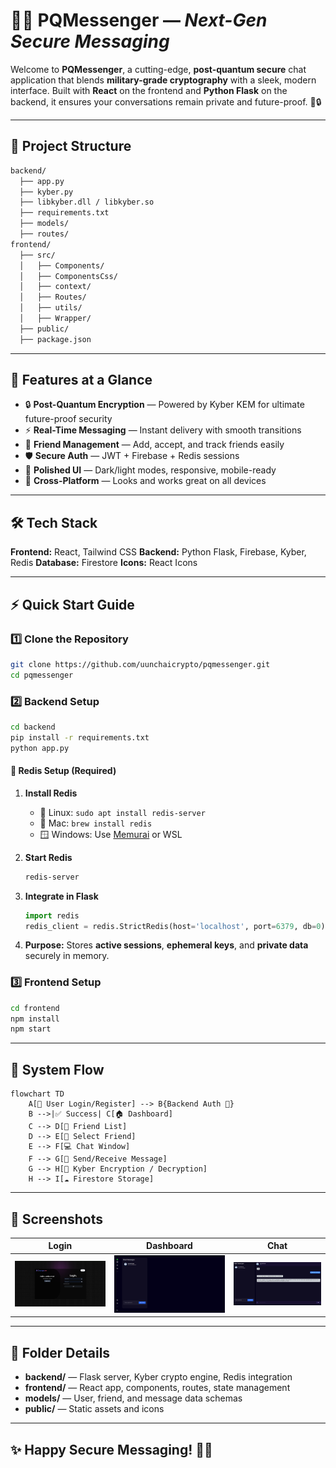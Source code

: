 # 🌟🚀 **PQMessenger** — *Next-Gen Secure Messaging*

Welcome to **PQMessenger**, a cutting-edge, **post-quantum secure** chat application that blends **military-grade cryptography** with a sleek, modern interface. Built with **React** on the frontend and **Python Flask** on the backend, it ensures your conversations remain private and future-proof. 💬🔒

---

## 📂 **Project Structure**

```bash
backend/
  ├── app.py
  ├── kyber.py
  ├── libkyber.dll / libkyber.so
  ├── requirements.txt
  ├── models/
  ├── routes/
frontend/
  ├── src/
  │   ├── Components/
  │   ├── ComponentsCss/
  │   ├── context/
  │   ├── Routes/
  │   ├── utils/
  │   ├── Wrapper/
  ├── public/
  ├── package.json
```

---

## 🌟 **Features at a Glance**

* 🔒 **Post-Quantum Encryption** — Powered by Kyber KEM for ultimate future-proof security
* ⚡ **Real-Time Messaging** — Instant delivery with smooth transitions
* 👥 **Friend Management** — Add, accept, and track friends easily
* 🛡️ **Secure Auth** — JWT + Firebase + Redis sessions
* 🎨 **Polished UI** — Dark/light modes, responsive, mobile-ready
* 📱 **Cross-Platform** — Looks and works great on all devices

---

## 🛠 **Tech Stack**

**Frontend:** React, Tailwind CSS
**Backend:** Python Flask, Firebase, Kyber, Redis
**Database:** Firestore
**Icons:** React Icons

---

## ⚡ **Quick Start Guide**

### 1️⃣ Clone the Repository

```bash
git clone https://github.com/uunchaicrypto/pqmessenger.git
cd pqmessenger
```

### 2️⃣ Backend Setup

```bash
cd backend
pip install -r requirements.txt
python app.py
```

#### 🔴 Redis Setup (Required)

1. **Install Redis**

   * 🐧 Linux: `sudo apt install redis-server`
   * 🍎 Mac: `brew install redis`
   * 🪟 Windows: Use [Memurai](https://www.memurai.com/) or WSL
2. **Start Redis**

   ```bash
   redis-server
   ```
3. **Integrate in Flask**

   ```python
   import redis
   redis_client = redis.StrictRedis(host='localhost', port=6379, db=0)
   ```
4. **Purpose:** Stores **active sessions**, **ephemeral keys**, and **private data** securely in memory.

### 3️⃣ Frontend Setup

```bash
cd frontend
npm install
npm start
```

---

## 🔗 **System Flow**

```mermaid
flowchart TD
    A[👤 User Login/Register] --> B{Backend Auth 🔑}
    B -->|✅ Success| C[🏠 Dashboard]
    C --> D[📜 Friend List]
    D --> E[💬 Select Friend]
    E --> F[💻 Chat Window]
    F --> G[📨 Send/Receive Message]
    G --> H[🔐 Kyber Encryption / Decryption]
    H --> I[☁️ Firestore Storage]
```

---

## 📸 **Screenshots**

| Login                            | Dashboard                        | Chat                            |
| -------------------------------- | -------------------------------- | ------------------------------- |
| ![](assets/login2.png) | ![](assets/dashboard.png) | ![](assets/chat.png) |

---

## 🧩 **Folder Details**

* **backend/** — Flask server, Kyber crypto engine, Redis integration
* **frontend/** — React app, components, routes, state management
* **models/** — User, friend, and message data schemas
* **public/** — Static assets and icons

---
<!-- 
## 🤝 **Contributing**

We ❤️ pull requests! Please open an issue before making major changes.

--- -->





## ✨ **Happy Secure Messaging!** 🔐💌

